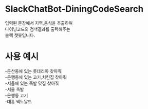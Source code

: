 # SlackChatBot-DiningCodeSearch
입력된 문장에서 지역,음식을 추출하여 </br>
다이닝코드의 검색결과를 출력해주는 </br>
슬랙 챗봇입니다.</br>

# 사용 예시
-둔산동에 있는 롯데리아 찾아줘 </br>
-은행동에 있는 고기,치킨집 찾아줘</br>
-서울에 있는 족발 맛집 찾아줘</br>
-서울 족발</br>
-은행동 고기</br>
-대흥 맥도날드</br>

